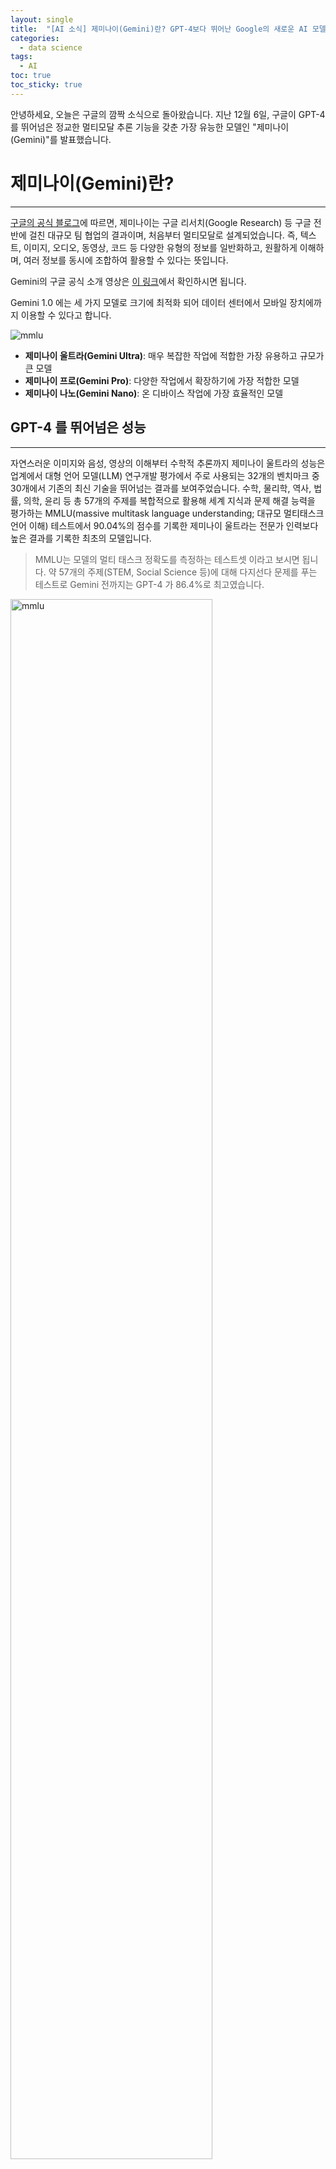 ```yaml
---
layout: single
title:  "[AI 소식] 제미나이(Gemini)란? GPT-4보다 뛰어난 Google의 새로운 AI 모델 쉽게 이해하기"
categories:
  - data science
tags:
  - AI
toc: true
toc_sticky: true
---
```


안녕하세요, 오늘은 구글의 깜짝 소식으로 돌아왔습니다. 지난 12월 6일, 구글이 GPT-4를 뛰어넘은 정교한 멀티모달 추론 기능을 갖춘 가장 유능한 모델인 "제미나이(Gemini)"를 발표했습니다. 

# 제미나이(Gemini)란?

-----

[구글의 공식 블로그](https://korea.googleblog.com/2023/12/blog-post_652.html)에 따르면, 제미나이는 구글 리서치(Google Research) 등 구글 전반에 걸친 대규모 팀 협업의 결과이며, 처음부터 멀티모달로 설계되었습니다. 
즉, 텍스트, 이미지, 오디오, 동영상, 코드 등 다양한 유형의 정보를 일반화하고, 원활하게 이해하며, 여러 정보를 동시에 조합하여 활용할 수 있다는 뜻입니다.

Gemini의 구글 공식 소개 영상은 [이 링크](https://deepmind.google/technologies/gemini/#introduction)에서 확인하시면 됩니다.

Gemini 1.0 에는 세 가지 모델로 크기에 최적화 되어 데이터 센터에서 모바일 장치에까지 이용할 수 있다고 합니다.

<img src="/assets/img/2023-12-08-google-gemini/gemini-3-models.png" alt="mmlu" >
<figcaption align = "center"></figcaption>

- **제미나이 울트라(Gemini Ultra)**: 매우 복잡한 작업에 적합한 가장 유용하고 규모가 큰 모델
- **제미나이 프로(Gemini Pro)**: 다양한 작업에서 확장하기에 가장 적합한 모델 
- **제미나이 나노(Gemini Nano)**: 온 디바이스 작업에 가장 효율적인 모델

## GPT-4 를 뛰어넘은 성능

------
자연스러운 이미지와 음성, 영상의 이해부터 수학적 추론까지 제미나이 울트라의 성능은 업계에서 대형 언어 모델(LLM) 연구개발 평가에서 주로 사용되는 32개의 벤치마크 중 30개에서 기존의 최신 기술을 뛰어넘는 결과를 보여주었습니다.
수학, 물리학, 역사, 법률, 의학, 윤리 등 총 57개의 주제를 복합적으로 활용해 세계 지식과 문제 해결 능력을 평가하는 MMLU(massive multitask language understanding; 대규모 멀티태스크 언어 이해) 테스트에서 90.04%의 점수를 기록한 제미나이 울트라는 전문가 인력보다 높은 결과를 기록한 최초의 모델입니다.
> MMLU는 모델의 멀티 태스크 정확도를 측정하는 테스트셋 이라고 보시면 됩니다. 약 57개의 주제(STEM, Social Science 등)에 대해 다지선다 문제를 푸는 테스트로 Gemini 전까지는 GPT-4 가 86.4%로 최고였습니다.

<img src="/assets/img/2023-12-08-google-gemini/mmlu-performance.png" alt="mmlu" style="width:80%">
<figcaption align = "center"><b>이미지 출처 - https://paperswithcode.com/sota/multi-task-language-understanding-on-mmlu</b></figcaption>

아래는 [Gemini에서 제공한 영역별 capabilities](https://deepmind.google/technologies/gemini/#capabilities) 에 대한 상세 내역입니다.

<img src="/assets/img/2023-12-08-google-gemini/performance.png" alt="performance" >
<figcaption align = "center"> </figcaption>


구글의 공식 블로그에 따르면, 이미지 벤치마크 테스트에서 제미나이 울트라는 객체 문자 인식(OCR) 시스템의 도움 없이도 이전의 최신 모델보다 뛰어난 성능을 보였다고 합니다. 
이러한 벤치마크 결과는 제미나이의 기본적인 멀티모달 기반을 강조하는 동시에 제미나이가 더 복잡한 멀티모달 추론 능력이 있다는 가능성을 보여줍니다.

> OCR 시스템의 도움 없이도 가능하다고요? 음, 그럼 저는 기존 OCR 개의 서비스들을 비교평가한 내용과 제미나이를 비교해보는 포스팅도 작성해봐야겠네요..!
 
<img src="/assets/img/2023-12-08-google-gemini/multimodal.png" alt="multimodal" >
<figcaption align = "center"> </figcaption>

더 자세한 내용은 [technical report](https://storage.googleapis.com/deepmind-media/gemini/gemini_1_report.pdf) 를 참고해주세요.

# Why Does it Matter?

------

Gemini는 텍스트, 이미지, 음성 등 다양한 형태의 정보를 인지하고 inference 할 수 있는 모델입니다. 뭐가 그렇게 특별한데? 라고 생각이 드신다면.. [Hands-on 영상](https://youtu.be/UIZAiXYceBI?si=rrkjKz5u8Xox7la1)을 보시면 바로 이해 가실 겁니다. 
공식 소개 영상에서 표현 했듯이, Gemini는 AI Assistant와 같은 느낌으로 굉장히 빠른 속도로 자연스럽게 반응 합니다. 저는 이 영상을 보면서 영화 아이언맨 속 로버트 다우니 주니어의 AI 비서 자비스가 생각났어요.
단순히 그림이나 이미지를 인식하는 것을 넘어서, 문맥과 상황을 이해해야 하는 복잡한 추론까지 가능한 것으로 보입니다. 한 예로, 제미나이가 나라 이름 맞추는 퀴즈를 내는데, 사람이 세계 지도 그림 위에 손가락으로 해당 나라를 가리키면 어느 나라인지 이해하고 정답/오답을 알려줍니다.

<img src="/assets/img/2023-12-08-google-gemini/worldmap_quiz.png" alt="worldmap" >
<figcaption align = "center"> </figcaption>

## 기존 Multimodal Model 과의 차이

Multimodal AI는 텍스트, 이미지, 영상, 음성 등 다양한 데이터 모달리티를 함께 고려하여 서로의 관계성을 학습 및 표현하는 기술입니다. 
따라서 Multimodal AI는 이미지로 텍스트 검색을 하거나 텍스트에서 이미지를 검색, 혹은 이미지와 텍스트를 같이 이해하는 Multimodal 검색이 가능합니다. 
그리고 최근에는 이미지를 보고 텍스트를 생성하거나 텍스트를 기반으로 이미지를 생성하는 다양한 활용 사례도 존재합니다.

지금까지 multimodal AI model을 만드는 전통적인 방식은 서로 다른 모달리티에 대해 별도의 구성 요소를 학습 시킨 다음 이를 서로 연결하여 일부 기능을 비슷하게 모방하는 것이라 복잡한 추론에는 어려움을 겪을 수 있었다고 합니다.
비교를 위해 architecture 그림을 보면 좋겠죠? 아래는 기존 multimodal model 구조의 한 예라고 보시면 될 것 같네요. 
<img src="/assets/img/2023-12-08-google-gemini/traditional_multimodal.png" alt="traditional_multimodal" style="width:80%">
<figcaption align = "center"> </figcaption>

Gemini의 경우, foundation 부터 다양한 모달리티에 대한 사전 학습을 통해 기본적으로 멀티모달이 되도록 설계했다고 합니다. 
그 결과, Gemini는 처음부터 텍스트, 오디오, 이미지, 영상 등 다양한 입력값을 원활하게 이해하고 받아 추론할 수 있으며, 기존 멀티모달 모델보다 훨씬 뛰어난 성능을 보여준다고 하네요.

<img src="/assets/img/2023-12-08-google-gemini/gemini-architecture.png" alt="architecture" style="width:80%">
<figcaption align = "center"> </figcaption>

조금더 자세히 살펴볼까요? 
> [Technical Report](https://storage.googleapis.com/deepmind-media/gemini/gemini_1_report.pdf) 를 보면, *"Gemini models are trained to accommodate textual input interleaved with a wide variety of audio
and visual inputs, such as natural images, charts, screenshots, PDFs, and videos, and they can produce
text and image outputs (see Figure 2). The visual encoding of Gemini models is inspired by our own
foundational work on Flamingo (Alayrac et al., 2022), CoCa (Yu et al., 2022a), and PaLI (Chen et al.,
2022), with the important distinction that the models are multimodal from the beginning and can
natively output images using discrete image tokens (Ramesh et al., 2021; Yu et al., 2022b)."* 

위에서 말한 내용이라 같기는 한데, Gemini의 visual encoding 은 구글의 Few-Shot Learning 으로 학습한 언어 이미지 모델인 Flamingo 와 
이미지 캡션, 시각적 질문 답변, 장면 텍스트 이해 등 주어진 이미지에 대해 설명하거나 질문에 답변하는 다국적 언어 이미지 모델인 PaLI에 대한 기초 작업에서 영감을 받아, 기존 multimodal model과는 다른 모델 구조를 가져가게 되었다고 합니다.

## ChatGPT를 넘어설 수 있을까?

-----

오늘 Gemini의 [Hands-on 영상](https://www.youtube.com/watch?v=UIZAiXYceBI)을 보는 내내 mind-blowing!! 미쳤다! 라는 말밖에 나오지 않았습니다. 
Gemini의 multimodal 기능 자체로도 많은 사람들을 놀랍게 하고 있지만, 가장 핵심은 역시 데이터 아닐까?
구글 검색, 유투브, Google Scholar 등 구글의 풍부하고 방대한 학습 데이터는 결국 타 모델과 가장 핵심적인 차이가 있다고 생각됩니다. 
거대 기업의 LLM 출시 및 배포는 모델을 사용하는 나와 같은 유저 입장에서는 여러 테스트를 해볼 수 있는 반가운 소식이며 꿀잼인 것 같습니다. 

작년 11월, 공개 5일 만에 100만 가입자를 돌파한 ChatGPT의 열풍이 구글에게는 굉장히 큰 충격이었을거라 생각합니다. 
이후, Bard(바드)를 급하게 공개했지만, ChatGPT 만큼의 뜨거운 반응이 있지도 않았고, 이미 ChatGPT를 사용하고 있는 나와 같은 유저들에겐 "글쎄..? 굳이..?" 라는 반응이 대다수였던 것 같아요. 
구글 내에서 코드 레드를 선언하고 Generative AI에 대한 공격적인 투자를 시작했다는 이야기도 있었을 만큼.. 이러한 노력의 일환으로 Gemini 도 출시되었을 거라 생각됩니다.
Fine-Tuned Gemini Pro가 적용된 Bard(바드)를 이용할 수 있다고 하니, Gemini 가 탑재된 제품/솔루션을 경험해보고 싶다면, [이 블로그](https://blog.google/products/bard/google-bard-try-gemini-ai/)를 참고해보셔도 좋을 것 같네요.


# Reference

----
- [https://korea.googleblog.com/2023/12/blog-post_652.html](https://korea.googleblog.com/2023/12/blog-post_652.html)
- [https://www.techopedia.com/kr/google-gemini-is-a-serious-threat-to-chatgpt-heres-why](https://www.techopedia.com/kr/google-gemini-is-a-serious-threat-to-chatgpt-heres-why)
- [https://storage.googleapis.com/deepmind-media/gemini/gemini_1_report.pdf](https://storage.googleapis.com/deepmind-media/gemini/gemini_1_report.pdf)


